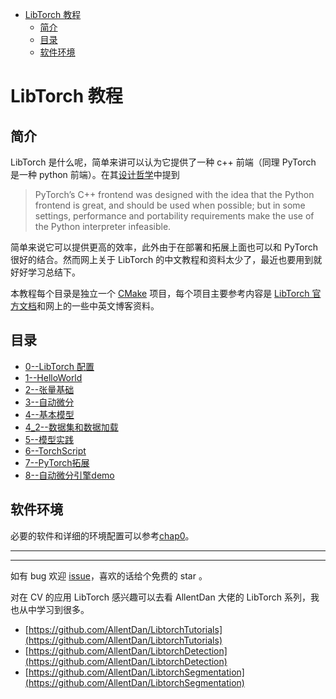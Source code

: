 - [LibTorch 教程](#libtorch-教程)
  - [简介](#简介)
  - [目录](#目录)
  - [软件环境](#软件环境)


#  LibTorch 教程 

## 简介

LibTorch 是什么呢，简单来讲可以认为它提供了一种 c++ 前端（同理 PyTorch 是一种 python 前端）。在其[设计哲学](https://pytorch.org/cppdocs/frontend.html#philosophy)中提到

> PyTorch’s C++ frontend was designed with the idea that the Python frontend is great, and should be used when possible; but in some settings, performance and portability requirements make the use of the Python interpreter infeasible. 

简单来说它可以提供更高的效率，此外由于在部署和拓展上面也可以和 PyTorch 很好的结合。然而网上关于 LibTorch 的中文教程和资料太少了，最近也要用到就好好学习总结下。

本教程每个目录是独立一个 [CMake](https://cmake.org/) 项目，每个项目主要参考内容是 [LibTorch 官方文档](https://pytorch.org/cppdocs/)和网上的一些中英文博客资料。


## 目录
* [0--LibTorch 配置](./chap0/)
* [1--HelloWorld](./chap1/)
* [2--张量基础](./chap2/)
* [3--自动微分](./chap3/)
* [4--基本模型](./chap4/)
* [4_2--数据集和数据加载](./chap4_2/)
* [5--模型实践](./chap5/)
* [6--TorchScript](./chap6/)
* [7--PyTorch拓展](./chap7/)
* [8--自动微分引擎demo](./chap8/)
  

## 软件环境

必要的软件和详细的环境配置可以参考[chap0](./chap0/)。


----------------
----------------

如有 bug 欢迎 [issue](https://github.com/clearhanhui/LearnLibTorch/issues)，喜欢的话给个免费的 star 。

对在 CV 的应用 LibTorch 感兴趣可以去看 AllentDan 大佬的 LibTorch 系列，我也从中学习到很多。
* [https://github.com/AllentDan/LibtorchTutorials](https://github.com/AllentDan/LibtorchTutorials)
* [https://github.com/AllentDan/LibtorchDetection](https://github.com/AllentDan/LibtorchDetection)
* [https://github.com/AllentDan/LibtorchSegmentation](https://github.com/AllentDan/LibtorchSegmentation)

